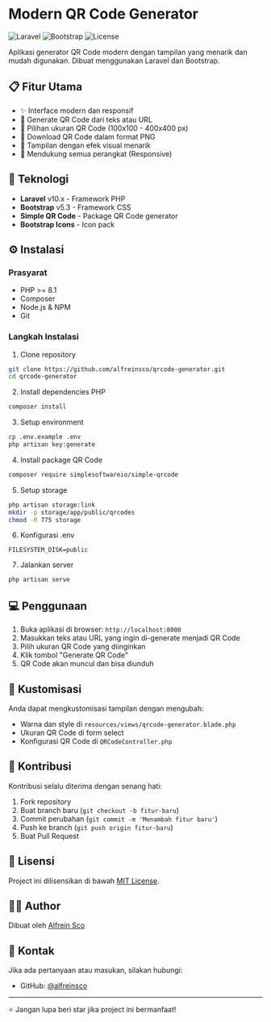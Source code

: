 # Modern QR Code Generator

![Laravel](https://img.shields.io/badge/Laravel-10.x-red.svg)
![Bootstrap](https://img.shields.io/badge/Bootstrap-5.3-purple.svg)
![License](https://img.shields.io/badge/License-MIT-blue.svg)

Aplikasi generator QR Code modern dengan tampilan yang menarik dan mudah digunakan. Dibuat menggunakan Laravel dan Bootstrap.

## 📋 Fitur Utama

-   ✨ Interface modern dan responsif
-   🎨 Generate QR Code dari teks atau URL
-   📏 Pilihan ukuran QR Code (100x100 - 400x400 px)
-   💾 Download QR Code dalam format PNG
-   🌈 Tampilan dengan efek visual menarik
-   📱 Mendukung semua perangkat (Responsive)

## 🚀 Teknologi

-   **Laravel** v10.x - Framework PHP
-   **Bootstrap** v5.3 - Framework CSS
-   **Simple QR Code** - Package QR Code generator
-   **Bootstrap Icons** - Icon pack

## ⚙️ Instalasi

### Prasyarat

-   PHP >= 8.1
-   Composer
-   Node.js & NPM
-   Git

### Langkah Instalasi

1. Clone repository

```bash
git clone https://github.com/alfreinsco/qrcode-generator.git
cd qrcode-generator
```

2. Install dependencies PHP

```bash
composer install
```

3. Setup environment

```bash
cp .env.example .env
php artisan key:generate
```

4. Install package QR Code

```bash
composer require simplesoftwareio/simple-qrcode
```

5. Setup storage

```bash
php artisan storage:link
mkdir -p storage/app/public/qrcodes
chmod -R 775 storage
```

6. Konfigurasi .env

```env
FILESYSTEM_DISK=public
```

7. Jalankan server

```bash
php artisan serve
```

## 💻 Penggunaan

1. Buka aplikasi di browser: `http://localhost:8000`
2. Masukkan teks atau URL yang ingin di-generate menjadi QR Code
3. Pilih ukuran QR Code yang diinginkan
4. Klik tombol "Generate QR Code"
5. QR Code akan muncul dan bisa diunduh

## 🔧 Kustomisasi

Anda dapat mengkustomisasi tampilan dengan mengubah:

-   Warna dan style di `resources/views/qrcode-generator.blade.php`
-   Ukuran QR Code di form select
-   Konfigurasi QR Code di `QRCodeController.php`

## 🤝 Kontribusi

Kontribusi selalu diterima dengan senang hati:

1. Fork repository
2. Buat branch baru (`git checkout -b fitur-baru`)
3. Commit perubahan (`git commit -m 'Menambah fitur baru'`)
4. Push ke branch (`git push origin fitur-baru`)
5. Buat Pull Request

## 📝 Lisensi

Project ini dilisensikan di bawah [MIT License](LICENSE).

## 👨‍💻 Author

Dibuat oleh [Alfrein Sco](https://github.com/alfreinsco)

## 📧 Kontak

Jika ada pertanyaan atau masukan, silakan hubungi:

-   GitHub: [@alfreinsco](https://github.com/alfreinsco)

---

⭐ Jangan lupa beri star jika project ini bermanfaat!
